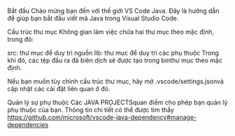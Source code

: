 Bắt đầu
Chào mừng bạn đến với thế giới VS Code Java. Đây là hướng dẫn để giúp bạn bắt đầu viết mã Java trong Visual Studio Code.

Cấu trúc thư mục
Không gian làm việc chứa hai thư mục theo mặc định, trong đó:

src: thư mục để duy trì nguồn
lib: thư mục để duy trì các phụ thuộc
Trong khi đó, các tệp đầu ra đã biên dịch sẽ được tạo trong binthư mục theo mặc định.

Nếu bạn muốn tùy chỉnh cấu trúc thư mục, hãy mở .vscode/settings.jsonvà cập nhật các cài đặt liên quan ở đó.

Quản lý sự phụ thuộc
Các JAVA PROJECTSquan điểm cho phép bạn quản lý phụ thuộc của bạn. Thông tin chi tiết có thể được tìm thấy https://github.com/microsoft/vscode-java-dependency#manage-dependencies
